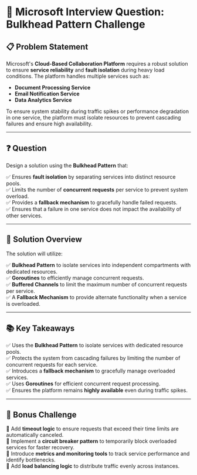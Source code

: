 # 🚀 Microsoft Interview Question: Bulkhead Pattern Challenge

## 📋 Problem Statement

Microsoft's **Cloud-Based Collaboration Platform** requires a robust solution to ensure **service reliability** and **fault isolation** during heavy load conditions. The platform handles multiple services such as:

- **Document Processing Service**
- **Email Notification Service**
- **Data Analytics Service**

To ensure system stability during traffic spikes or performance degradation in one service, the platform must isolate resources to prevent cascading failures and ensure high availability.

---

## ❓ Question

Design a solution using the **Bulkhead Pattern** that:

✅ Ensures **fault isolation** by separating services into distinct resource pools.  
✅ Limits the number of **concurrent requests** per service to prevent system overload.  
✅ Provides a **fallback mechanism** to gracefully handle failed requests.  
✅ Ensures that a failure in one service does not impact the availability of other services.

---

## 🧩 Solution Overview

The solution will utilize:

✅ **Bulkhead Pattern** to isolate services into independent compartments with dedicated resources.  
✅ **Goroutines** to efficiently manage concurrent requests.  
✅ **Buffered Channels** to limit the maximum number of concurrent requests per service.  
✅ A **Fallback Mechanism** to provide alternate functionality when a service is overloaded.

---

## 📚 Key Takeaways

✅ Uses the **Bulkhead Pattern** to isolate services with dedicated resource pools.  
✅ Protects the system from cascading failures by limiting the number of concurrent requests for each service.  
✅ Introduces a **fallback mechanism** to gracefully manage overloaded services.  
✅ Uses **Goroutines** for efficient concurrent request processing.  
✅ Ensures the platform remains **highly available** even during traffic spikes.

---

## 💬 Bonus Challenge

🔹 Add **timeout logic** to ensure requests that exceed their time limits are automatically canceled.  
🔹 Implement a **circuit breaker pattern** to temporarily block overloaded services for faster recovery.  
🔹 Introduce **metrics and monitoring tools** to track service performance and identify bottlenecks.  
🔹 Add **load balancing logic** to distribute traffic evenly across instances.
